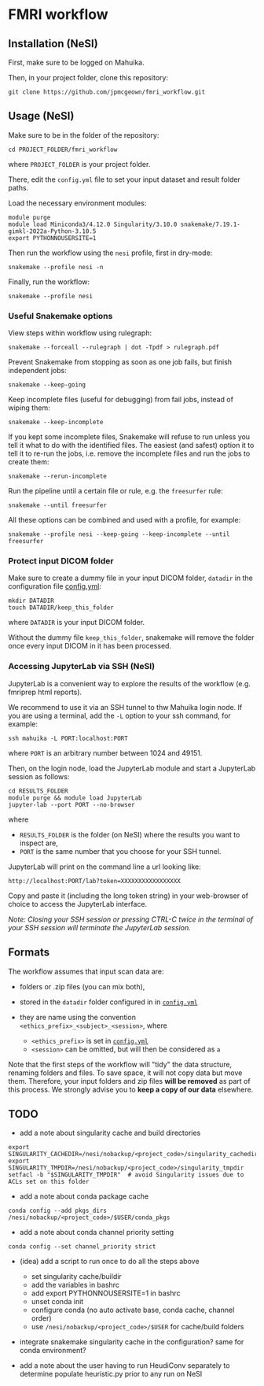 # FMRI workflow


## Installation (NeSI)

First, make sure to be logged on Mahuika.

Then, in your project folder, clone this repository:

```
git clone https://github.com/jpmcgeown/fmri_workflow.git
```


## Usage (NeSI)


Make sure to be in the folder of the repository:

```
cd PROJECT_FOLDER/fmri_workflow
```

where `PROJECT_FOLDER` is your project folder.

There, edit the `config.yml` file to set your input dataset and result folder paths.

Load the necessary environment modules:

```
module purge
module load Miniconda3/4.12.0 Singularity/3.10.0 snakemake/7.19.1-gimkl-2022a-Python-3.10.5
export PYTHONNOUSERSITE=1
```

Then run the workflow using the `nesi` profile, first in dry-mode:

```
snakemake --profile nesi -n
```

Finally, run the workflow:

```
snakemake --profile nesi
```


### Useful Snakemake options

View steps within workflow using rulegraph:
```
snakemake --forceall --rulegraph | dot -Tpdf > rulegraph.pdf
```

Prevent Snakemake from stopping as soon as one job fails, but finish independent jobs:

```
snakemake --keep-going
```

Keep incomplete files (useful for debugging) from fail jobs, instead of wiping them:

```
snakemake --keep-incomplete
```

If you kept some incomplete files, Snakemake will refuse to run unless you tell it what to do with the identified files.
The easiest (and safest) option it to tell it to re-run the jobs, i.e. remove the incomplete files and run the jobs to create them:

```
snakemake --rerun-incomplete
```

Run the pipeline until a certain file or rule, e.g. the `freesurfer` rule:

```
snakemake --until freesurfer
```

All these options can be combined and used with a profile, for example:

```
snakemake --profile nesi --keep-going --keep-incomplete --until freesurfer
```


### Protect input DICOM folder

Make sure to create a dummy file in your input DICOM folder, `datadir` in the configuration file [config.yml](config.yml):

```
mkdir DATADIR
touch DATADIR/keep_this_folder
```

where `DATADIR` is your input DICOM folder.

Without the dummy file `keep_this_folder`, snakemake will remove the folder once every input DICOM in it has been processed.


### Accessing JupyterLab via SSH (NeSI)

JupyterLab is a convenient way to explore the results of the workflow (e.g. fmriprep html reports).

We recommend to use it via an SSH tunnel to thw Mahuika login node.
If you are using a terminal, add the `-L` option to your ssh command, for example:

```
ssh mahuika -L PORT:localhost:PORT
```

where `PORT` is an arbitrary number between 1024 and 49151.

Then, on the login node, load the JupyterLab module and start a JupyterLab session as follows:

```
cd RESULTS_FOLDER
module purge && module load JupyterLab
jupyter-lab --port PORT --no-browser
```

where

- `RESULTS_FOLDER` is the folder (on NeSI) where the results you want to inspect are,
- `PORT` is the same number that you choose for your SSH tunnel.

JupyterLab will print on the command line a url looking like:

```
http://localhost:PORT/lab?token=XXXXXXXXXXXXXXXXX
```

Copy and paste it (including the long token string) in your web-browser of choice to access the JupyterLab interface.

*Note: Closing your SSH session or pressing CTRL-C twice in the terminal of your SSH session will terminate the JupyterLab session.*


## Formats

The workflow assumes that input scan data are:

- folders or .zip files (you can mix both),
- stored in the `datadir` folder configured in  in [`config.yml`](config.yml)
- they are name using the convention `<ethics_prefix>_<subject>_<session>`, where

  - `<ethics_prefix>` is set in [`config.yml`](config.yml)
  - `<session>` can be omitted, but will then be considered as `a`

Note that the first steps of the workflow will "tidy" the data structure, renaming folders and files.
To save space, it will not copy data but move them.
Therefore, your input folders and zip files **will be removed** as part of this process.
We strongly advise you to **keep a copy of our data** elsewhere.


## TODO

- add a note about singularity cache and build directories

```
export SINGULARITY_CACHEDIR=/nesi/nobackup/<project_code>/singularity_cachedir
export SINGULARITY_TMPDIR=/nesi/nobackup/<project_code>/singularity_tmpdir
setfacl -b "$SINGULARITY_TMPDIR"  # avoid Singularity issues due to ACLs set on this folder
```

- add a note about conda package cache

```
conda config --add pkgs_dirs /nesi/nobackup/<project_code>/$USER/conda_pkgs
```

- add a note about conda channel priority setting

```
conda config --set channel_priority strict
```

- (idea) add a script to run once to do all the steps above
  - set singularity cache/buildir
  - add the variables in bashrc
  - add export PYTHONNOUSERSITE=1 in bashrc
  - unset conda init
  - configure conda (no auto activate base, conda cache, channel order)
  - use `/nesi/nobackup/<project_code>/$USER` for cache/build folders

- integrate snakemake singularity cache in the configuration? same for conda environment?

- add a note about the user having to run HeudiConv separately to determine populate heuristic.py prior to any run on NeSI
